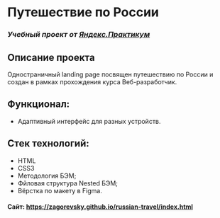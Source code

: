 # Путешествие по России
### *Учебный проект от [Яндекс.Практикум](https://practicum.yandex.ru/web/)*

## Описание проекта
Одностраничный landing page посвящен путешествию по России и создан в рамках прохождения курса Веб-разработчик.

## Функционал:
- Адаптивный интерфейс для разных устройств.

## Стек технологий:
- HTML
- CSS3
- Методология БЭМ;
- Фйловая структура Nested БЭМ;
- Вёрстка по макету в Figma.

#### Сайт: https://zagorevsky.github.io/russian-travel/index.html
